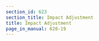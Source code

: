 ```yaml
---
section_id: 623
section_title: Impact Adjustment
title: Impact Adjustment
page_in_manual: 620-19
---
```


